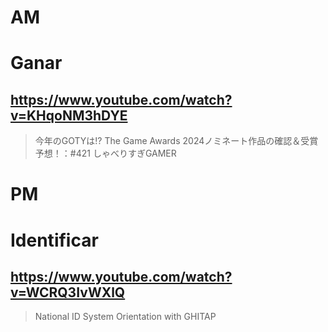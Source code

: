 # AM
# Ganar

## https://www.youtube.com/watch?v=KHqoNM3hDYE

> 今年のGOTYは!? The Game Awards 2024ノミネート作品の確認＆受賞予想！：#421 しゃべりすぎGAMER 

# PM
# Identificar

## https://www.youtube.com/watch?v=WCRQ3IvWXlQ

> National ID System Orientation with GHITAP 
